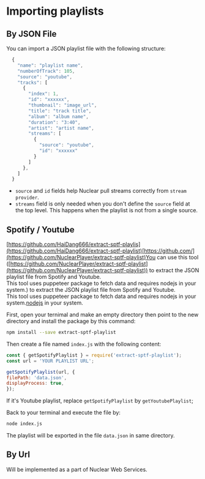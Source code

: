 # Importing playlists

## By JSON File

You can import a JSON playlist file with the following structure:

```javascript
  {
    "name": "playlist name",
    "numberOfTrack": 105,
    "source": "youtube",
    "tracks": [
      {
        "index": 1,
        "id": "xxxxxx",
        "thumbnail": "image_url",
        "title": "track title",
        "album": "album name",
        "duration": "3:40",
        "artist": "artist name",
        "streams": [
          {
            "source": "youtube",
            "id": "xxxxxx"
          }
        ]
      },
    ]
  }
```

* `source` and `id` fields help Nuclear pull streams correctly from `stream provider`.
* `streams` field is only needed when you don't define the `source` field at the top level. This happens when the playlist is not from a single source.

## Spotify / Youtube

[https://github.com/HaiDang666/extract-sptf-playlis](https://github.com/HaiDang666/extract-sptf-playlist)[https://github.com/](https://github.com/NuclearPlayer/extract-sptf-playlist)You can use this tool ([https://github.com/NuclearPlayer/extract-sptf-playlist](https://github.com/NuclearPlayer/extract-sptf-playlist)​) to extract the JSON playlist file from Spotify and Youtube.\
This tool uses puppeteer package to fetch data and requires nodejs in your system.) to extract the JSON playlist file from Spotify and Youtube.\
This tool uses puppeteer package to fetch data and requires nodejs in your system.[nodejs](https://nodejs.org/en/) in your system.

First, open your ternimal and make an empty directory then point to the new directory and install the package by this command:

```bash
npm install --save extract-sptf-playlist
```

Then create a file named `index.js` with the following content:

```javascript
const { getSpotifyPlaylist } = require('extract-sptf-playlist');
const url = 'YOUR PLAYLIST URL';

getSpotifyPlaylist(url, {
filePath: 'data.json',
displayProcess: true,
});
```

If it's Youtube playlist, replace `getSpotifyPlaylist` by `getYoutubePlaylist`;

Back to your terminal and execute the file by:

```bash
node index.js
```

The playlist will be exported in the file `data.json` in same directory.

## By Url

Will be implemented as a part of Nuclear Web Services.
